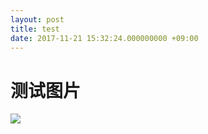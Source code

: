 ```yaml
---
layout: post
title: test
date: 2017-11-21 15:32:24.000000000 +09:00
---
```


# 测试图片
![](/assets/images/15112481900461.jpg)



